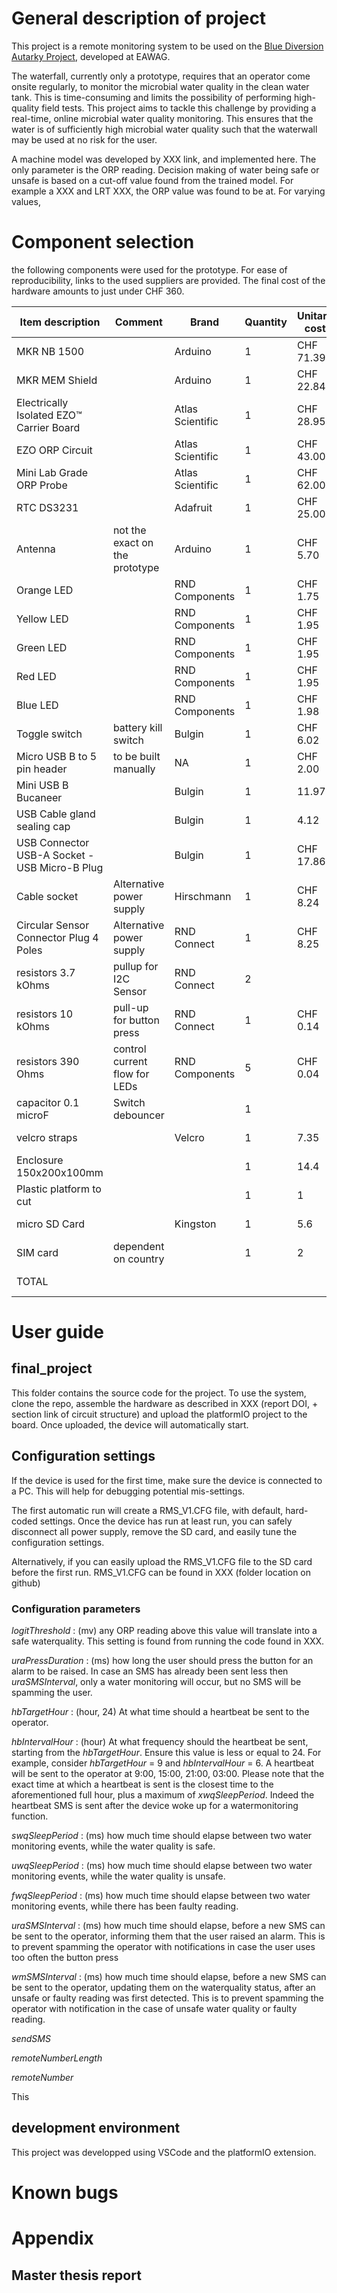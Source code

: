 # General description of project
This project is a remote monitoring system to be used on the [Blue Diversion Autarky Project](https://www.eawag.ch/en/research/humanwelfare/wastewater/projects/autarky/), developed at EAWAG. 

The waterfall, currently only a prototype, requires that an operator come onsite regularly, to monitor the microbial water quality in the clean water tank. This is time-consuming and limits the possibility of performing high-quality field tests.
This project aims to tackle this challenge by providing a real-time, online microbial water quality monitoring. This ensures that the water is of sufficiently high microbial water quality such that the waterwall may be used at no risk for the user. 

A machine model was developed by XXX link, and implemented here. The only parameter is the ORP reading. Decision making of water being safe or unsafe is based on a cut-off value found from the trained model.
For example a XXX and LRT XXX, the ORP value was found to be at. 
For varying values, 


# Component selection
the following components were used for the prototype. For ease of reproducibility, links to the used suppliers are provided.
The final cost of the hardware amounts to just under CHF 360.

| Item description 	| Comment 	| Brand 	| Quantity 	| Unitary cost 	| Total cost 	| manufacturer link 	| Manufacturer code 	| Supplier link 	|
|---	|---	|---	|---	|---	|---	|---	|---	|---	|
| MKR NB 1500 	|  	| Arduino 	| 1 	| CHF 71.39 	| CHF 71.39 	| https://store.arduino.cc/products/arduino-mkr-nb-1500 	|  	| https://www.distrelec.ch/fr/arduino-mkr-nb-1500-arduino-abx00019/p/30117099?track=true&no-cache=true&marketingPopup=false 	|
| MKR MEM Shield 	|  	| Arduino 	| 1 	| CHF 22.84 	| CHF 22.84 	| https://docs.arduino.cc/hardware/mkr-mem-shield 	|  	| https://www.distrelec.ch/fr/shield-arduino-mkr-mem-arduino-asx00008/p/30117217?trackQuery=Arduino+MKR+MEM+Shield&pos=1&origPos=1&origPageSize=50&track=true 	|
| Electrically Isolated EZO™ Carrier Board 	|  	| Atlas Scientific 	| 1 	| CHF 28.95 	| CHF 28.95 	| https://atlas-scientific.com/orp 	|  	| https://sensorsandprobes.com 	|
| EZO ORP Circuit 	|  	| Atlas Scientific 	| 1 	| CHF 43.00 	| CHF 43.00 	| https://atlas-scientific.com/orp 	|  	| https://www.whiteboxes.ch/shop/ezo-orp/ 	|
| Mini Lab Grade ORP Probe 	|  	| Atlas Scientific 	| 1 	| CHF 62.00 	| CHF 62.00 	| https://atlas-scientific.com/orp 	|  	| https://www.whiteboxes.ch/shop/mini-orp-probe/ 	|
| RTC DS3231 	|  	| Adafruit 	| 1 	| CHF 25.00 	| CHF 25.00 	| https://www.adafruit.com/product/3013 	|  	| https://www.distrelec.ch/fr/rtc-de-precision-ds3231-adafruit-3013/p/30091211?trackQuery=DS3231&pos=1&origPos=1&origPageSize=50&track=true 	|
| Antenna 	| not the exact on the prototype 	| Arduino 	| 1 	| CHF 5.70 	| CHF 5.70 	|  	| X000016 	| https://www.distrelec.ch/fr/antenne-gsm-2g-3g-4g-dbi-fl-support-adhesif-arduino-x000016/p/30101972?&cq_src=google_ads&cq_cmp=18318188127&cq_con=&cq_term=&cq_med=pla&cq_plac=&cq_net=x&cq_pos=&cq_plt=gp&gclid=Cj0KCQjwnrmlBhDHARIsADJ5b_mY_m0nUqeMlJN3qyH_5C25cz63-XVXhBc8LV99wYNgYx2_ZzH7XpMaAo-4EALw_wcB&gclsrc=aw.ds 	|
| Orange LED 	|  	| RND Components 	| 1 	| CHF 1.75 	| CHF 1.75 	|  	| RND 210-00674 	| https://www.distrelec.ch/en/led-indicator-pcb-pins-fixed-orange-dc-2v-rnd-components-rnd-210-00674/p/30176538?trackQuery=LED+Indicator%2c+PCB+Pins%2c+Fixed%2c+Orange%2c+DC%2c+2V%2c+RND+Components&pos=13&origPos=13&origPageSize=50&track=true 	|
| Yellow LED 	|  	| RND Components 	| 1 	| CHF 1.95 	| CHF 1.95 	|  	| RND 210-00675 	| https://www.distrelec.ch/en/led-indicator-pcb-pins-fixed-yellow-dc-2v-rnd-components-rnd-210-00675/p/30176539?trackQuery=210-00675&pos=1&origPos=1&origPageSize=50&track=true 	|
| Green LED 	|  	| RND Components 	| 1 	| CHF 1.95 	| CHF 1.95 	|  	| RND 210-00673 	| https://www.distrelec.ch/en/led-indicator-pcb-pins-fixed-green-dc-2v-rnd-components-rnd-210-00673/p/30176537?queryFromSuggest=true 	|
| Red LED 	|  	| RND Components 	| 1 	| CHF 1.95 	| CHF 1.95 	|  	| RND 210-00672 	| https://www.distrelec.ch/en/led-indicator-pcb-pins-fixed-red-dc-2v-rnd-components-rnd-210-00672/p/30176536?queryFromSuggest=true 	|
| Blue LED 	|  	| RND Components 	| 1 	| CHF 1.98 	| CHF 1.98 	|  	| RND 210-00676 	| https://www.distrelec.ch/en/led-indicator-pcb-pins-fixed-blue-dc-2v-rnd-components-rnd-210-00676/p/30176540?trackQuery=LED+Indicator%2c+PCB+Pins%2c+Fixed%2c+Blue%2c+DC%2c+2V%2c+RND+Components&pos=6&origPos=6&origPageSize=50&track=true 	|
| Toggle switch 	| battery kill switch 	| Bulgin 	| 1 	| CHF 6.02 	| CHF 6.02 	|  	| C3910BAAAA 	| https://www.distrelec.ch/en/toggle-switch-on-on-20-1co-ip67-bulgin-limited-c3910baaaa/p/30013174?track=true&no-cache=true&marketingPopup=false 	|
| Micro USB B to 5 pin header 	| to be built manually 	| NA 	| 1 	| CHF 2.00 	| CHF 2.00 	|  	|  	|  	|
| Mini USB B Bucaneer  	|  	| Bulgin 	| 1 	| 11.97 	| CHF 11.97 	| https://www.distrelec.ch/Web/Downloads/_t/ds/PX0443_eng_tds.pdf 	| PX0446 	| https://www.distrelec.ch/en/usb-connector-ports-mini-usb-bulgin-limited-px0446/p/30092073?track=true&no-cache=true&marketingPopup=false 	|
| USB Cable gland sealing cap  	|  	| Bulgin 	| 1 	| 4.12 	| CHF 4.12 	| https://www.distrelec.ch/Web/Downloads/_t/ds/PX0443_eng_tds.pdf 	| PX0484 	| https://www.distrelec.ch/en/sealing-cap-polyamide-size-bulgin-limited-px0484/p/30092076?track=true&no-cache=true&marketingPopup=false 	|
| USB Connector USB-A Socket - USB Micro-B Plug 	|  	| Bulgin 	| 1 	| CHF 17.86 	| CHF 17.86 	| https://www.distrelec.ch/Web/Downloads/_t/ds/PX0443_eng_tds.pdf 	| PX0441/2M00 	| https://www.distrelec.ch/en/usb-connector-usb-socket-usb-micro-plug-2m-usb-black-bulgin-limited-px0441-2m00/p/30092069?track=true&no-cache=true&marketingPopup=false 	|
| Cable socket 	| Alternative power supply 	| Hirschmann 	| 1 	| CHF 8.24 	| CHF 8.24 	|  	| ELKA 4012 PG7 BLACK 	| https://www.distrelec.ch/en/cable-box-m12-pin-socket-poles-straight-screw-terminal-cable-mount-hirschmann-elka-4012-pg7-black/p/14436720?track=true&no-cache=true&marketingPopup=false 	|
| Circular Sensor Connector Plug 4 Poles 	| Alternative power supply 	| RND Connect 	| 1 	| CHF 8.25 	| CHF 8.25 	|  	| RND 205-01173 	| https://www.distrelec.ch/en/circular-sensor-connector-plug-poles-straight-solder-panel-mount-rnd-connect-rnd-205-01173/p/30164698?track=true&no-cache=true&marketingPopup=false 	|
| resistors 3.7 kOhms 	| pullup for I2C Sensor 	| RND Connect 	| 2 	|  	| CHF 0.00 	|  	|  	|  	|
| resistors 10 kOhms 	| pull-up for button press 	| RND Connect 	| 1 	| CHF 0.14 	| CHF 0.14 	|  	| MBB02070C1002FCT00 	| https://www.distrelec.ch/fr/resistance-600mw-10kohm-vishay-mbb02070c1002fct00/p/16059239?trackQuery=10kOhms&pos=21&origPos=21&origPageSize=50&track=true 	|
| resistors 390 Ohms 	| control current flow for LEDs 	| RND Components 	| 5 	| CHF 0.04 	| CHF 0.19 	|  	|  	| https://www.distrelec.ch/fr/resistance-fixe-couches-de-carbone-500mw-390ohm-rnd-components-rnd-155rd12jn391t52/p/30156013?trackQuery=390+Ohms+resistors&pos=2&origPos=2&origPageSize=50&track=true 	|
| capacitor 0.1 microF 	| Switch debouncer 	|  	| 1 	|  	| CHF 0.00 	|  	|  	|  	|
| velcro straps 	|  	| Velcro 	| 1 	| 7.35 	| CHF 7.35 	|  	|  	| https://www.distrelec.ch/en/velcro-fastener-200-13mm-fabric-polypropylene-black-velcro-vel-ow64301/p/30110092?trackQuery=velcro&pos=2&origPos=5&origPageSize=50&track=true 	|
| Enclosure 150x200x100mm 	|  	|  	| 1 	| 14.4 	| CHF 14.40 	|  	| RL6685BK 	| https://www.distrelec.ch/en/plastic-enclosure-rl-150x200x100mm-black-abs-ip54-hammond-rl6685bk/p/30122546?queryFromSuggest=true 	|
| Plastic platform to cut 	|  	|  	| 1 	| 1 	| CHF 1.00 	|  	|  	|  	|
| micro SD Card 	|  	| Kingston 	| 1 	| 5.6 	| CHF 5.60 	|  	| SDCS2/32GBSP 	| https://www.distrelec.ch/en/memory-card-microsd-32gb-100mb-85mb-black-kingston-sdcs2-32gbsp/p/30201902?trackQuery=microSD+card&pos=18&origPos=18&origPageSize=50&track=true 	|
| SIM card 	| dependent on country 	|  	| 1 	| 2 	| CHF 2.00 	|  	|  	|  	|
| TOTAL 	|  	|  	|  	|  	| CHF 357.60 	|  	|  	|  	|

# User guide
<!--- The project is divided in 3 folders 
- final project
- RTC calibration
- ML model --->
## final_project
This folder contains the source code for the project.
To use the system, clone the repo, assemble the hardware as described in XXX (report DOI, + section link of circuit structure) and upload the platformIO project to the board.
Once uploaded, the device will automatically start. 

## Configuration settings
If the device is used for the first time, make sure the device is connected to a PC. This will help for debugging potential mis-settings. 

The first automatic run will create a RMS_V1.CFG file, with default, hard-coded settings. Once the device has run at least run, you can safely disconnect all power supply, remove the SD card, and easily tune the configuration settings.

Alternatively, if you can easily upload the RMS_V1.CFG file to the SD card before the first run. RMS_V1.CFG can be found in XXX (folder location on github)

### Configuration parameters
_logitThreshold_ : (mv) any ORP reading above this value will translate into a safe waterquality. This setting is found from running the code found in XXX.

_uraPressDuration_ : (ms) how long the user should press the button for an alarm to be raised. In case an SMS has already been sent less then _uraSMSInterval_, only a water monitoring will occur, but no SMS will be spamming the user.

_hbTargetHour_ : (hour, 24) At what time should a heartbeat be sent to the operator.

_hbIntervalHour_ : (hour) At what frequency should the heartbeat be sent, starting from the _hbTargetHour_. Ensure this value is less or equal to 24. For example, consider _hbTargetHour_ = 9 and _hbIntervalHour_ = 6. A heartbeat will be sent to the operator at 9:00, 15:00, 21:00, 03:00. Please note that the exact time at which a heartbeat is sent is the closest time to the aforementioned full hour, plus a maximum of _xwqSleepPeriod_. Indeed the heartbeat SMS is sent after the device woke up for a watermonitoring function.

_swqSleepPeriod_ : (ms) how much time should elapse between two water monitoring events, while the water quality is safe.

_uwqSleepPeriod_ : (ms) how much time should elapse between two water monitoring events, while the water quality is unsafe.

_fwqSleepPeriod_ : (ms) how much time should elapse between two water monitoring events, while there has been faulty reading.

_uraSMSInterval_ : (ms) how much time should elapse, before a new SMS can be sent to the operator, informing them that the user raised an alarm. This is to prevent spamming the operator with notifications in case the user uses too often the button press

_wmSMSInterval_ : (ms) how much time should elapse, before a new SMS can be sent to the operator, updating them on the waterquality status, after an unsafe or faulty reading was first detected. This is to prevent spamming the operator with notification in the case of unsafe water quality or faulty reading.

_sendSMS_

_remoteNumberLength_

_remoteNumber_


This





## development environment
This project was developped using VSCode and the platformIO extension.

# Known bugs

# Appendix

## Master thesis report



